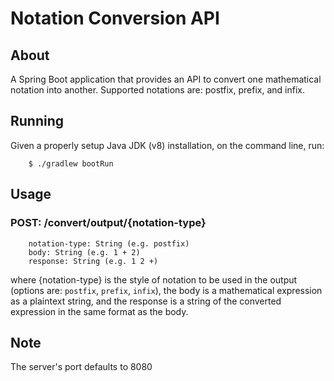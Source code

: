 # Notation Conversion API

## About
A Spring Boot application that provides an API to convert one mathematical notation into another. Supported notations are: postfix, prefix, and infix.

## Running
Given a properly setup Java JDK (v8) installation, on the command line, run:
    
```
    $ ./gradlew bootRun
```

## Usage
### POST: /convert/output/{notation-type}
```
    notation-type: String (e.g. postfix)
    body: String (e.g. 1 + 2)
    response: String (e.g. 1 2 +)
```
where {notation-type} is the style of notation to be used in the output (options are: `postfix`, `prefix`, `infix`), 
the body is a mathematical expression as a plaintext string, 
and the response is a string of the converted expression in the same format as the body.

## Note
The server's port defaults to 8080